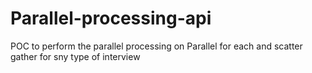 # Parallel-processing-api
POC to perform the parallel processing on Parallel for each and scatter gather for sny type of interview
